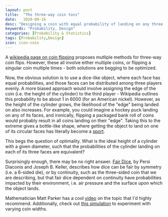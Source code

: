 ```yaml
---
layout: post
title:  "The three-way coin toss"
date:   2020-09-16
desc: "Designing a coin with equal probability of landing on any three faces"
keywords: "Probability, Design"
categories: [Probability & Statistics]
tags: [Probability,Design]
icon: icon-coin
---
```

A [wikipedia page on coin flipping](https://en.wikipedia.org/wiki/Coin_flipping#:~:text=However%2C%20even%20on%20a%20flat,their%20edges%20unsupported%20if%20flipped.) proposes mutliple methods for three-way coin flips. However, these all involve either multiple coins, or flipping a singular coin multiple times - both solutions are begging to be optimized. 

Now, the obvious solution is to use a dice-like object, where each face has equal probabilities, and those faces can be distributed among three players evenly. A  more biased approach would involve assigning the edge of the coin (i.e. the height of the cylinder) to the third player - Wikipedia outlines this probability to be about 1 in 6000 (for an American nickel). However, as the height of the cylinder grows, the likelihood of the "edge" being landed on also increases. For example, you could imagine a hockey puck landing on any of its faces, and ironically, flipping a packaged bank roll of coins would probably result in all coins landing on their "edge". Taking this to the extreme gives a bottle-like shape, where getting the object to land on one of its circular faces has literally become a [sport](https://bleacherreport.com/articles/2695150-water-bottle-flipping-is-now-a-real-sport-no-seriously).

This begs the question of optimality. What is the ideal height of a cylinder with a given diameter, such that the probabilities of the cylinder landing on each of its three faces are equivalent?

Surprisingly enough, there may be no right answer. [Fair Dice](http://statweb.stanford.edu/~cgates/PERSI/papers/fairdice.pdf), by Persi Diaconis and Joseph B. Keller, describes how dice can be fair by symmetry (i.e. a 6-sided die), or by continuity, such as the three-sided coin that we are describing, but that fair dice dependent on continuity have probabilities impacted by their environment, i.e. air pressure and the surface upon which the object lands.

Mathematician Matt Parker has a cool [video](https://www.youtube.com/watch?v=-qqPKKOU-yY) on the topic that I'd highly recommend. Additionally, check out [this simulation](https://jsfiddle.net/x4fab/vf3q0210/) to experiment with varying coin widths.